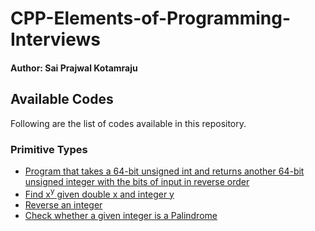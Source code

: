 # CPP-Elements-of-Programming-Interviews
#### Author: Sai Prajwal Kotamraju

## Available Codes
Following are the list of codes available in this repository.

### Primitive Types
- [Program that takes a 64-bit unsigned int and returns another 64-bit unsigned integer with the bits of input in reverse order](3-reverse-bits-in-number.cpp)
- [Find x<sup>y</sup> given double x and integer y](4-x-raised-to-power-of-y.cpp)
- [Reverse an integer](5-reverse-an-integer.cpp)
- [Check whether a given integer is a Palindrome](6-palindrome-integer.cpp)